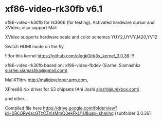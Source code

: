 xf86-video-rk30fb v6.1 
================

xf86-video-rk30fb for rk3066 (for testing). Activated hardware cursor and XVideo, also support Mali

XVideo supports hardware scale and color schemes YUY2,UYVY,I420,YV12

Switch HDMI mode on the fly

!!!for this kernel https://github.com/olegk0/rk3x_kernel_3.0.36 !!!

xf86-video-rk30fb based on: xf86-video-fbdev (Siarhei Siamashka <siarhei.siamashka@gmail.com>),

MaliX11drv http://malideveloper.arm.com,

XFree86 4.x driver for S3 chipsets (Ani Joshi <ajoshi@unixbox.com>),

and other...



Compiled file here https://drive.google.com/folderview?id=0B6QRwjacGTzCZnlsMmQ0ekFkU1U&usp=sharing (subfolder 3.0.36)
